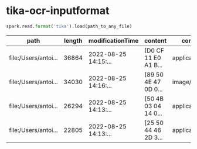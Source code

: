 # tika-ocr-inputformat


```python
spark.read.format('tika').load(path_to_any_file)
```

|                path|length|    modificationTime|             content|         contentType|         contentText|     contentMetadata|
| ------------------ | ---- | ------------------ | ------------------ | ------------------ | ------------------ | ------------------ |
|file:/Users/antoi...| 36864|2022-08-25 14:15:...|[D0 CF 11 E0 A1 B...|  application/msword|key\n\nvalue\n\nh...|{meta:page-count ...|
|file:/Users/antoi...| 34030|2022-08-25 14:16:...|[89 50 4E 47 0D 0...|           image/png|key\n\nvalue\n\nh...|{tiff:BitsPerSamp...|
|file:/Users/antoi...| 26294|2022-08-25 14:13:...|[50 4B 03 04 14 0...|application/vnd.o...|\n\n\nimage1.png\...|{meta:page-count ...|
|file:/Users/antoi...| 22805|2022-08-25 14:13:...|[25 50 44 46 2D 3...|     application/pdf|\n \n \n\n \n\nke...|{dc:format -> app...|


